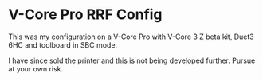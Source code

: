 # V-Core Pro RRF Config

This was my configuration on a V-Core Pro with V-Core 3 Z beta kit, Duet3 6HC and toolboard in SBC mode.

I have since sold the printer and this is not being developed further. Pursue at your own risk.
